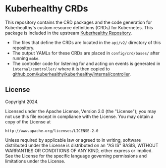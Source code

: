 # Kuberhealthy CRDs

This repository contains the CRD packages and the code generation for Kuberhealthy's custom resource definitions (CRDs) for Kubernetes.  This package is included in the upstream [Kuberhealthy Repository](https://github.com/kuberhealthy/kuberhealthy).

- The files that define the CRDs are located in the `api/v2/` directory of this repository.
- The output YAMLs for these CRDs are placed in `config/crd/bases/` after running `make`.
- The controller code for listening for and acting on events is generated in `internal/controller/` where it is then copied to [github.com/kuberhealthy/kuberhealthy/internal/controller](github.com/kuberhealthy/kuberhealthy/internal/controller).


## License

Copyright 2024.

Licensed under the Apache License, Version 2.0 (the "License");
you may not use this file except in compliance with the License.
You may obtain a copy of the License at

    http://www.apache.org/licenses/LICENSE-2.0

Unless required by applicable law or agreed to in writing, software
distributed under the License is distributed on an "AS IS" BASIS,
WITHOUT WARRANTIES OR CONDITIONS OF ANY KIND, either express or implied.
See the License for the specific language governing permissions and
limitations under the License.

